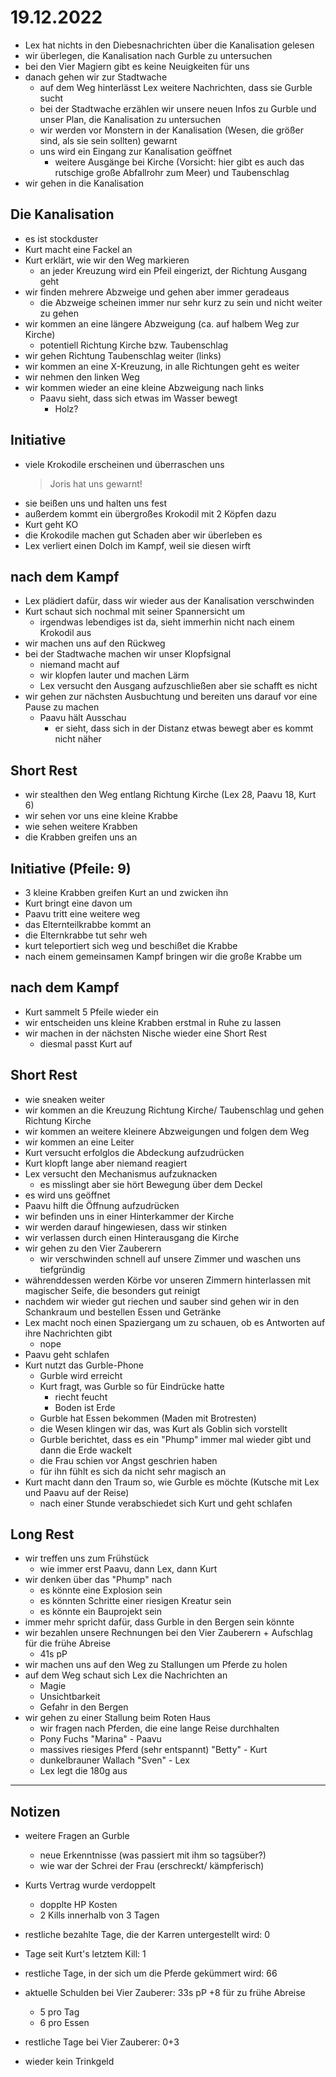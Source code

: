 # 19.12.2022
- Lex hat nichts in den Diebesnachrichten über die Kanalisation gelesen
- wir überlegen, die Kanalisation nach Gurble zu untersuchen
- bei den Vier Magiern gibt es keine Neuigkeiten für uns
- danach gehen wir zur Stadtwache
    - auf dem Weg hinterlässt Lex weitere Nachrichten, dass sie Gurble sucht
    - bei der Stadtwache erzählen wir unsere neuen Infos zu Gurble und unser Plan, die Kanalisation zu untersuchen
    - wir werden vor Monstern in der Kanalisation (Wesen, die größer sind, als sie sein sollten) gewarnt
    - uns wird ein Eingang zur Kanalisation geöffnet
        - weitere Ausgänge bei Kirche (Vorsicht: hier gibt es auch das rutschige große Abfallrohr zum Meer) und Taubenschlag
- wir gehen in die Kanalisation

## Die Kanalisation
- es ist stockduster
- Kurt macht eine Fackel an
- Kurt erklärt, wie wir den Weg markieren
    - an jeder Kreuzung wird ein Pfeil eingerizt, der Richtung Ausgang geht
- wir finden mehrere Abzweige und gehen aber immer geradeaus
    - die Abzweige scheinen immer nur sehr kurz zu sein und nicht weiter zu gehen
- wir kommen an eine längere Abzweigung (ca. auf halbem Weg zur Kirche)
    - potentiell Richtung Kirche bzw. Taubenschlag
- wir gehen Richtung Taubenschlag weiter (links)
- wir kommen an eine X-Kreuzung, in alle Richtungen geht es weiter
- wir nehmen den linken Weg
- wir kommen wieder an eine kleine Abzweigung nach links
    - Paavu sieht, dass sich etwas im Wasser bewegt
        - Holz?

## Initiative
- viele Krokodile erscheinen und überraschen uns
    > Joris hat uns gewarnt!
- sie beißen uns und halten uns fest
- außerdem kommt ein übergroßes Krokodil mit 2 Köpfen dazu
- Kurt geht KO
- die Krokodile machen gut Schaden aber wir überleben es
- Lex verliert einen Dolch im Kampf, weil sie diesen wirft

## nach dem Kampf
- Lex plädiert dafür, dass wir wieder aus der Kanalisation verschwinden
- Kurt schaut sich nochmal mit seiner Spannersicht um
    - irgendwas lebendiges ist da, sieht immerhin nicht nach einem Krokodil aus
- wir machen uns auf den Rückweg
- bei der Stadtwache machen wir unser Klopfsignal
    - niemand macht auf
    - wir klopfen lauter und machen Lärm
    - Lex versucht den Ausgang aufzuschließen aber sie schafft es nicht
- wir gehen zur nächsten Ausbuchtung und bereiten uns darauf vor eine Pause zu machen
    - Paavu hält Ausschau
        - er sieht, dass sich in der Distanz etwas bewegt aber es kommt nicht näher

## Short Rest
- wir stealthen den Weg entlang Richtung Kirche (Lex 28, Paavu 18, Kurt 6)
- wir sehen vor uns eine kleine Krabbe
- wie sehen weitere Krabben
- die Krabben greifen uns an

## Initiative (Pfeile: 9)
- 3 kleine Krabben greifen Kurt an und zwicken ihn
- Kurt bringt eine davon um
- Paavu tritt eine weitere weg
- das Elternteilkrabbe kommt an
- die Elternkrabbe tut sehr weh
- kurt teleportiert sich weg und beschißet die Krabbe
- nach einem gemeinsamen Kampf bringen wir die große Krabbe um

## nach dem Kampf
- Kurt sammelt 5 Pfeile wieder ein
- wir entscheiden uns kleine Krabben erstmal in Ruhe zu lassen
- wir machen in der nächsten Nische wieder eine Short Rest
    - diesmal passt Kurt auf

## Short Rest
- wie sneaken weiter
- wir kommen an die Kreuzung Richtung Kirche/ Taubenschlag und gehen Richtung Kirche
- wir kommen an weitere kleinere Abzweigungen und folgen dem Weg
- wir kommen an eine Leiter
- Kurt versucht erfolglos die Abdeckung aufzudrücken
- Kurt klopft lange aber niemand reagiert
- Lex versucht den Mechanismus aufzuknacken
    - es misslingt aber sie hört Bewegung über dem Deckel
- es wird uns geöffnet
- Paavu hilft die Öffnung aufzudrücken
- wir befinden uns in einer Hinterkammer der Kirche
- wir werden darauf hingewiesen, dass wir stinken
- wir verlassen durch einen Hinterausgang die Kirche
- wir gehen zu den Vier Zauberern
    - wir verschwinden schnell auf unsere Zimmer und waschen uns tiefgründig
- währenddessen werden Körbe vor unseren Zimmern hinterlassen mit magischer Seife, die besonders gut reinigt
- nachdem wir wieder gut riechen und sauber sind gehen wir in den Schankraum und bestellen Essen und Getränke
- Lex macht noch einen Spaziergang um zu schauen, ob es Antworten auf ihre Nachrichten gibt
    - nope
- Paavu geht schlafen
- Kurt nutzt das Gurble-Phone
    - Gurble wird erreicht
    - Kurt fragt, was Gurble so für Eindrücke hatte
        - riecht feucht
        - Boden ist Erde
    - Gurble hat Essen bekommen (Maden mit Brotresten)
    - die Wesen klingen wir das, was Kurt als Goblin sich vorstellt
    - Gurble berichtet, dass es ein "Phump" immer mal wieder gibt und dann die Erde wackelt
    - die Frau schien vor Angst geschrien haben
    - für ihn fühlt es sich da nicht sehr magisch an
- Kurt macht dann den Traum so, wie Gurble es möchte (Kutsche mit Lex und Paavu auf der Reise)
    - nach einer Stunde verabschiedet sich Kurt und geht schlafen

## Long Rest
- wir treffen uns zum Frühstück
    - wie immer erst Paavu, dann Lex, dann Kurt
- wir denken über das "Phump" nach
    - es könnte eine Explosion sein
    - es könnten Schritte einer riesigen Kreatur sein
    - es könnte ein Bauprojekt sein
- immer mehr spricht dafür, dass Gurble in den Bergen sein könnte
- wir bezahlen unsere Rechnungen bei den Vier Zauberern + Aufschlag für die frühe Abreise
    - 41s pP
- wir machen uns auf den Weg zu Stallungen um Pferde zu holen
- auf dem Weg schaut sich Lex die Nachrichten an
    - Magie
    - Unsichtbarkeit
    - Gefahr in den Bergen
- wir gehen zu einer Stallung beim Roten Haus
    - wir fragen nach Pferden, die eine lange Reise durchhalten
    - Pony Fuchs "Marina" - Paavu
    - massives riesiges Pferd (sehr entspannt) "Betty" - Kurt
    - dunkelbrauner Wallach "Sven" - Lex
    - Lex legt die 180g aus

---
## Notizen
- weitere Fragen an Gurble
    - neue Erkenntnisse (was passiert mit ihm so tagsüber?)
    - wie war der Schrei der Frau (erschreckt/ kämpferisch)

- Kurts Vertrag wurde verdoppelt
    - dopplte HP Kosten
    - 2 Kills innerhalb von 3 Tagen

- restliche bezahlte Tage, die der Karren untergestellt wird: 0
- Tage seit Kurt's letztem Kill: 1
- restliche Tage, in der sich um die Pferde gekümmert wird: 66
- aktuelle Schulden bei Vier Zauberer: 33s pP +8 für zu frühe Abreise
    - 5 pro Tag
    - 6 pro Essen
- restliche Tage bei Vier Zauberer: 0+3

- wieder kein Trinkgeld